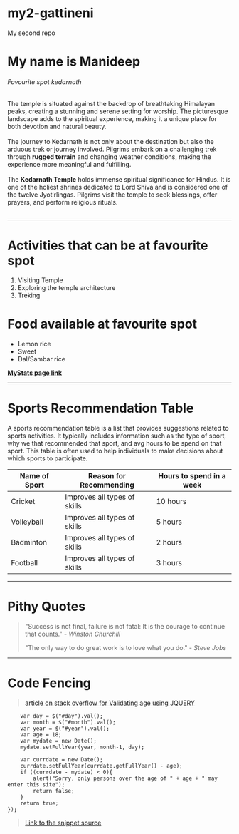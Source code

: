 # my2-gattineni
My second repo
# My name is Manideep
###### Favourite spot kedarnath

The temple is situated against the backdrop of breathtaking Himalayan peaks, creating a stunning and serene setting for worship. The picturesque landscape adds to the spiritual experience, making it a unique place for both devotion and natural beauty.<br><br>
The journey to Kedarnath is not only about the destination but also the arduous trek or journey involved. Pilgrims embark on a challenging trek through __rugged terrain__ and changing weather conditions, making the experience more meaningful and fulfilling.<br><br>
The __Kedarnath Temple__ holds immense spiritual significance for Hindus. It is one of the holiest shrines dedicated to Lord Shiva and is considered one of the twelve Jyotirlingas. Pilgrims visit the temple to seek blessings, offer prayers, and perform religious rituals.<br><br>

-----

# Activities that can be at favourite spot

1. Visiting Temple
2. Exploring the temple architecture
3. Treking

# Food available at favourite spot

- Lemon rice
- Sweet
- Dal/Sambar rice

**[MyStats page link](MyStats.md)**

----

# Sports Recommendation Table

A sports recommendation table is a list that provides suggestions related to sports activities. It typically includes information such as the type of sport, why we that recommended that sport, and avg hours to be spend on that sport. This table is often used to help individuals to make decisions about which sports to participate.


| Name of Sport | Reason for Recommending | Hours to spend in a week |
| --- | --- | --- |
| Cricket | Improves all types of skills | 10 hours |
| Volleyball | Improves all types of skills | 5 hours |
| Badminton | Improves all types of skills | 2 hours |
| Football | Improves all types of skills | 3 hours |


-----

# Pithy Quotes
> "Success is not final, failure is not fatal: It is the courage to continue that counts." - *Winston Churchill*
>
> "The only way to do great work is to love what you do." - *Steve Jobs*


-----

# Code Fencing

> [article on stack overflow for Validating age using JQUERY](https://stackoverflow.com/questions/22781994/age-check-by-birthdate-to-exact-date-for-jquery-validate)

```$("#age-form").submit(function(){
	var day = $("#day").val();
	var month = $("#month").val();
	var year = $("#year").val();
	var age = 18;
	var mydate = new Date();
	mydate.setFullYear(year, month-1, day);

	var currdate = new Date();
	currdate.setFullYear(currdate.getFullYear() - age);
	if ((currdate - mydate) < 0){
		alert("Sorry, only persons over the age of " + age + " may enter this site");
		return false;
	}
	return true;
});
```
> [Link to the snippet source](https://css-tricks.com/snippets/jquery/validate-age/)


